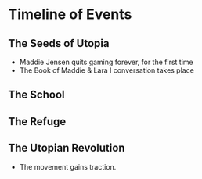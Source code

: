# Timeline of Events #

## The Seeds of Utopia ##
* Maddie Jensen quits gaming forever, for the first time
* The Book of Maddie & Lara I conversation takes place

## The School ##

## The Refuge ##

## The Utopian Revolution ##
* The movement gains traction. 
